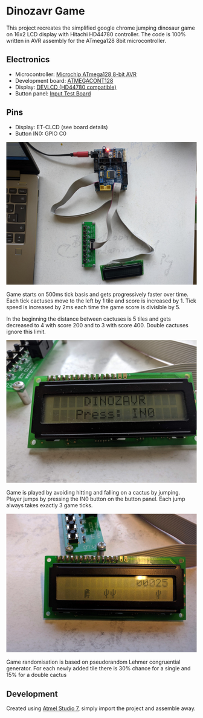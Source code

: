# Dinozavr Game

This project recreates the simplified google chrome jumping dinosaur game on 16x2 LCD display with Hitachi HD44780 controller. The code is 100% written in AVR assembly for the ATmega128 8bit microcontroller.

## Electronics
* Microcontroller: [Microchip ATmega128 8-bit AVR](https://www.microchip.com/wwwproducts/en/ATMEGA128)
* Development board: [ATMEGACONT128](https://futurlec.com/ATMEGA_Controller.shtml)
* Display: [DEVLCD (HD44780 compatible)](https://www.futurlec.com/DevBoardAccessories.shtml)
* Button panel: [Input Test Board](https://futurlec.com/Input_Pushbutton.shtml)

## Pins
* Display: ET-CLCD (see board details)
* Button IN0: GPIO C0


![ATmega128 setup](./media/Dino1.jpg)

Game starts on 500ms tick basis and gets progressively faster over time. Each tick cactuses move to the left by 1 tile and score is increased by 1. Tick speed is increased by 2ms each time the game score is divisible by 5.

In the beginning the distance between cactuses is 5 tiles and gets decreased to 4 with score 200 and to 3 with score 400. Double cactuses ignore this limit.

![Dino start menu](./media/Dino2.jpg)

Game is played by avoiding hitting and falling on a cactus by jumping. Player jumps by pressing the IN0 button on the button panel. Each jump always takes exactly 3 game ticks.

![Dino mid game](./media/Dino3.jpg)

Game randomisation is based on pseudorandom Lehmer congruential generator. For each newly added tile there is 30% chance for a single and 15% for a double cactus

## Development
Created using [Atmel Studio 7](https://www.microchip.com/mplab/avr-support/atmel-studio-7), simply import the project and assemble away.
